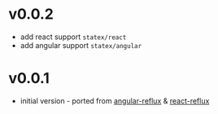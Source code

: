 # v0.0.2

* add react support `statex/react`
* add angular support `statex/angular`

# v0.0.1

* initial version - ported from [angular-reflux](https://github.com/rintoj/angular-reflux) & [react-reflux](https://github.com/rintoj/react-reflux)